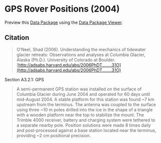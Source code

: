 # GPS Rover Positions (2004)

Preview this [Data Package](http://specs.frictionlessdata.io/data-packages/) using the [Data Package Viewer](http://data.okfn.org/tools/view?url=https://raw.githubusercontent.com/ezwelty/cg-data/master/gps-rovers-2004).

## Citation

> O’Neel, Shad (2006). Understanding the mechanics of tidewater glacier retreats: Observations and analyses at Columbia Glacier, Alaska (Ph.D.). University of Colorado at Boulder. [http://adsabs.harvard.edu/abs/2006PhDT........31O](http://adsabs.harvard.edu/abs/2006PhDT........31O)

Section A3.2.1: GPS

> A semi-permanent GPS station was installed on the surface of Columbia Glacier during June 2004 and operated for 60 days until mid-August 2004. A stable platform for this station was found ~7 km upstream from the terminus. The antenna was coupled to the surface using three ~10 m poles drilled into the ice in the shape of a triangle with a wooden platform near the top to stabilize the mount. The Trimble 4000 receiver, battery and charging system were tethered to a separate nearby pole. Position solutions were made 8 times daily and post-processed against a base station located near the terminus, providing ~2 cm positional precision.
